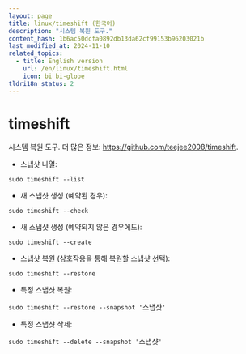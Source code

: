 ```yaml
---
layout: page
title: linux/timeshift (한국어)
description: "시스템 복원 도구."
content_hash: 1b6ac50dcfa0892db13da62cf99153b96203021b
last_modified_at: 2024-11-10
related_topics:
  - title: English version
    url: /en/linux/timeshift.html
    icon: bi bi-globe
tldri18n_status: 2
---
```

# timeshift

시스템 복원 도구.
더 많은 정보: <https://github.com/teejee2008/timeshift>.

- 스냅샷 나열:

`sudo timeshift --list`

- 새 스냅샷 생성 (예약된 경우):

`sudo timeshift --check`

- 새 스냅샷 생성 (예약되지 않은 경우에도):

`sudo timeshift --create`

- 스냅샷 복원 (상호작용을 통해 복원할 스냅샷 선택):

`sudo timeshift --restore`

- 특정 스냅샷 복원:

`sudo timeshift --restore --snapshot '`<span class="tldr-var badge badge-pill bg-dark-lm bg-white-dm text-white-lm text-dark-dm font-weight-bold">스냅샷</span>`'`

- 특정 스냅샷 삭제:

`sudo timeshift --delete --snapshot '`<span class="tldr-var badge badge-pill bg-dark-lm bg-white-dm text-white-lm text-dark-dm font-weight-bold">스냅샷</span>`'`
